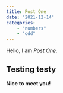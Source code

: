 ```yaml
---
title: Post One
date: "2021-12-14"
categories:
    - "numbers"
    - "odd"
---
```


Hello, I am _Post One._

## Testing testy

**Nice to meet you!**
